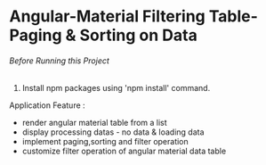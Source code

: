 # Angular-Material Filtering Table-Paging & Sorting on Data

###### Before Running this Project
 1. Install npm packages using 'npm install' command.
  
Application Feature : 
- render angular material table from a list
- display processing datas - no data & loading data
- implement paging,sorting and filter operation
- customize filter operation of angular material data table
 
 
